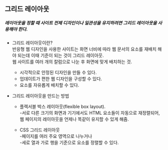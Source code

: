 ## 그리드 레이아웃  
##### 레이아웃을 정할 때 사이트 전체 디자인이나 일관성을 유지하려면 그리드 레이아웃을 사용해야 한다.  

* 그리드 레이아웃이란?  
  반응형 웹 디자인을 사용한 사이트는 화면 너비에 따라 웹 문서의 요소를 재배치 해야 되는데 이때 기준이 되는 것이 그리드 레이아웃.  
  웹 사이트를 여러 개의 칼럼으로 나눈 후 화면에 맞게 배치하는 것.  
  * 시각적으로 안정된 디자인을 만들 수 있다.  
  * 업데이트가 편한 웹 디자인을 구성할 수 있다.  
  * 요소를 자유롭게 배치할 수 있다.  

* 그리드 레이아웃을 만드는 방법   
  * 플렉서블 박스 레이아웃(flexible box layout).  
    -서로 다른 크기의 화면과 기기에서도 HTML 요소들이 자동으로 재정렬되어, 웹 페이지의 레이아웃을 언제나 똑같이 유지할 수 있게 해줌.  
  
  * CSS 그리드 레이아웃  
    -페이지를 여러 주요 영역으로 나누거나  
    -세로 열과 가로 행을 기준으로 요소를 정렬할 수 있다.  
 
